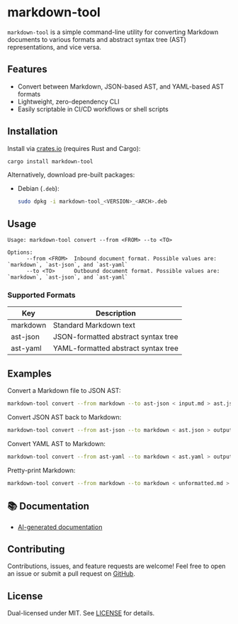 # markdown-tool

`markdown-tool` is a simple command-line utility for converting Markdown documents to various formats and abstract
syntax tree (AST) representations, and vice versa.

## Features

- Convert between Markdown, JSON-based AST, and YAML-based AST formats
- Lightweight, zero-dependency CLI
- Easily scriptable in CI/CD workflows or shell scripts

## Installation

Install via [crates.io](https://crates.io/crates/markdown-tool) (requires Rust and Cargo):

```bash
cargo install markdown-tool
```

Alternatively, download pre-built packages:

- Debian (`.deb`):
  ```bash
  sudo dpkg -i markdown-tool_<VERSION>_<ARCH>.deb
  ```

## Usage

```text
Usage: markdown-tool convert --from <FROM> --to <TO>

Options:
      --from <FROM>  Inbound document format. Possible values are: `markdown`, `ast-json`, and `ast-yaml`
      --to <TO>      Outbound document format. Possible values are: `markdown`, `ast-json`, and `ast-yaml`
```

### Supported Formats

| Key        | Description                         |
| ---------- | ----------------------------------- |
| markdown   | Standard Markdown text              |
| ast-json   | JSON-formatted abstract syntax tree |
| ast-yaml   | YAML-formatted abstract syntax tree |

## Examples

Convert a Markdown file to JSON AST:

```bash
markdown-tool convert --from markdown --to ast-json < input.md > ast.json
```

Convert JSON AST back to Markdown:

```bash
markdown-tool convert --from ast-json --to markdown < ast.json > output.md
```

Convert YAML AST to Markdown:

```bash
markdown-tool convert --from ast-yaml --to markdown < ast.yaml > output.md
```

Pretty-print Markdown:

```bash
markdown-tool convert --from markdown --to markdown < unformatted.md > formatted.md
```

## 📚 Documentation

- [AI-generated documentation](https://deepwiki.com/johnlepikhin/markdown-tool)

## Contributing

Contributions, issues, and feature requests are welcome! Feel free to open an issue or submit a pull request on
[GitHub](https://github.com/johnlepikhin/markdown-tool).

## License

Dual-licensed under MIT. See [LICENSE](LICENSE) for details.

